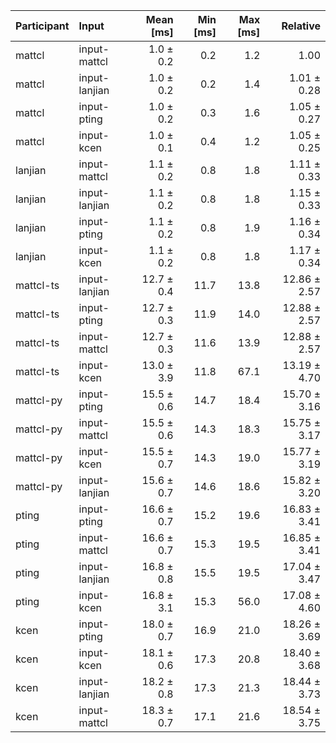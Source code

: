 | Participant | Input | Mean [ms] | Min [ms] | Max [ms] | Relative |
|:---|:---|---:|---:|---:|---:|
| mattcl | input-mattcl | 1.0 ± 0.2 | 0.2 | 1.2 | 1.00 |
| mattcl | input-lanjian | 1.0 ± 0.2 | 0.2 | 1.4 | 1.01 ± 0.28 |
| mattcl | input-pting | 1.0 ± 0.2 | 0.3 | 1.6 | 1.05 ± 0.27 |
| mattcl | input-kcen | 1.0 ± 0.1 | 0.4 | 1.2 | 1.05 ± 0.25 |
| lanjian | input-mattcl | 1.1 ± 0.2 | 0.8 | 1.8 | 1.11 ± 0.33 |
| lanjian | input-lanjian | 1.1 ± 0.2 | 0.8 | 1.8 | 1.15 ± 0.33 |
| lanjian | input-pting | 1.1 ± 0.2 | 0.8 | 1.9 | 1.16 ± 0.34 |
| lanjian | input-kcen | 1.1 ± 0.2 | 0.8 | 1.8 | 1.17 ± 0.34 |
| mattcl-ts | input-lanjian | 12.7 ± 0.4 | 11.7 | 13.8 | 12.86 ± 2.57 |
| mattcl-ts | input-pting | 12.7 ± 0.3 | 11.9 | 14.0 | 12.88 ± 2.57 |
| mattcl-ts | input-mattcl | 12.7 ± 0.3 | 11.6 | 13.9 | 12.88 ± 2.57 |
| mattcl-ts | input-kcen | 13.0 ± 3.9 | 11.8 | 67.1 | 13.19 ± 4.70 |
| mattcl-py | input-pting | 15.5 ± 0.6 | 14.7 | 18.4 | 15.70 ± 3.16 |
| mattcl-py | input-mattcl | 15.5 ± 0.6 | 14.3 | 18.3 | 15.75 ± 3.17 |
| mattcl-py | input-kcen | 15.5 ± 0.7 | 14.3 | 19.0 | 15.77 ± 3.19 |
| mattcl-py | input-lanjian | 15.6 ± 0.7 | 14.6 | 18.6 | 15.82 ± 3.20 |
| pting | input-pting | 16.6 ± 0.7 | 15.2 | 19.6 | 16.83 ± 3.41 |
| pting | input-mattcl | 16.6 ± 0.7 | 15.3 | 19.5 | 16.85 ± 3.41 |
| pting | input-lanjian | 16.8 ± 0.8 | 15.5 | 19.5 | 17.04 ± 3.47 |
| pting | input-kcen | 16.8 ± 3.1 | 15.3 | 56.0 | 17.08 ± 4.60 |
| kcen | input-pting | 18.0 ± 0.7 | 16.9 | 21.0 | 18.26 ± 3.69 |
| kcen | input-kcen | 18.1 ± 0.6 | 17.3 | 20.8 | 18.40 ± 3.68 |
| kcen | input-lanjian | 18.2 ± 0.8 | 17.3 | 21.3 | 18.44 ± 3.73 |
| kcen | input-mattcl | 18.3 ± 0.7 | 17.1 | 21.6 | 18.54 ± 3.75 |
